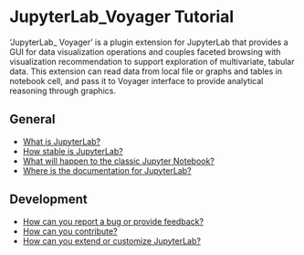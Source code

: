 # JupyterLab_Voyager Tutorial

‘JupyterLab_ Voyager’ is a plugin extension for JupyterLab that provides a GUI for data visualization operations
and couples faceted browsing with visualization recommendation to support exploration of multivariate, tabular data. 
This extension can read data from  local file or graphs and tables in notebook cell, and pass it to Voyager interface 
to provide analytical reasoning through graphics.

## General

* [What is JupyterLab?](https://jupyterlab.readthedocs.io/en/stable/getting_started/overview.html)
* [How stable is JupyterLab?](https://jupyterlab.readthedocs.io/en/stable/getting_started/overview.html)
* [What will happen to the classic Jupyter Notebook?](https://jupyterlab.readthedocs.io/en/stable/getting_started/overview.html#beta)
* [Where is the documentation for JupyterLab?](https://jupyterlab.readthedocs.io/en/stable/)

## Development

* [How can you report a bug or provide feedback?](https://github.com/jupyterlab/jupyterlab/issues)
* [How can you contribute?](https://github.com/jupyterlab/jupyterlab/blob/master/CONTRIBUTING.md)
* [How can you extend or customize JupyterLab?](https://jupyterlab.readthedocs.io/en/stable/user/extensions.html)
